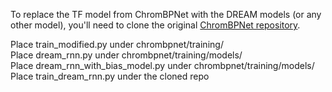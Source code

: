 To replace the TF model from ChromBPNet with the DREAM models (or any other model), you'll need to clone the original [ChromBPNet repository](https://github.com/kundajelab/chrombpnet).

Place train_modified.py under chrombpnet/training/ <br />
Place dream_rnn.py under chrombpnet/training/models/ <br />
Place dream_rnn_with_bias_model.py under chrombpnet/training/models/ <br />
Place train_dream_rnn.py under the cloned repo

